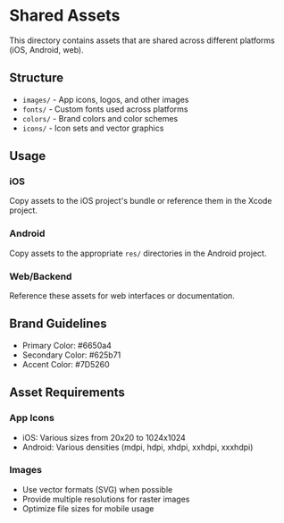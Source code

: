 # Shared Assets

This directory contains assets that are shared across different platforms (iOS, Android, web).

## Structure

- `images/` - App icons, logos, and other images
- `fonts/` - Custom fonts used across platforms
- `colors/` - Brand colors and color schemes
- `icons/` - Icon sets and vector graphics

## Usage

### iOS
Copy assets to the iOS project's bundle or reference them in the Xcode project.

### Android
Copy assets to the appropriate `res/` directories in the Android project.

### Web/Backend
Reference these assets for web interfaces or documentation.

## Brand Guidelines

- Primary Color: #6650a4
- Secondary Color: #625b71
- Accent Color: #7D5260

## Asset Requirements

### App Icons
- iOS: Various sizes from 20x20 to 1024x1024
- Android: Various densities (mdpi, hdpi, xhdpi, xxhdpi, xxxhdpi)

### Images
- Use vector formats (SVG) when possible
- Provide multiple resolutions for raster images
- Optimize file sizes for mobile usage
